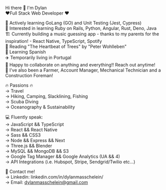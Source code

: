 Hi there 👋 I'm Dylan  
❤️‍ Full Stack Web Developer ❤️‍

🌱 Actively learning GoLang (GO) and Unit Testing (Jest, Cypress)  
📖 Interested in learning Ruby on Rails, Python, Angular, Rust, Deno, Java  
🏗️ Currently building a music guessing app - thanks to my parents for the inspiration! - React Native, TypeScript, Spotify  
📕 Reading "The Heartbeat of Trees" by "Peter Wohlleben"  
🌮 Learning Spanish  
✈️ Temporarily living in Portugal  
👯 Happy to collaborate on anything and everything!! Reach out anytime!  
📜 I've also been a Farmer, Account Manager, Mechanical Technician and a Construction Foreman!  

🔥 Passions 🔥  
-> Travel  
-> Hiking, Camping, Slacklining, Fishing    
-> Scuba Diving   
-> Oceanography & Sustainability  
        
 💻 Fluently speak:    
 -> JavaScript && TypeScript   
 -> React && React Native  
 -> Sass && CSS3    
 -> Node && Express && Next  
 -> Three.js && Blender  
 -> MySQL && MongoDB && S3  
 -> Google Tag Manager && Google Analytics (UA && 4)  
 -> API Integrations (i.e. Hubspot, Stripe, Sendgrid/Twilio etc...)  
  
 📇 Contact me!  
 -> Linkedin: linkedin.com/in/dylanmasschelein/  
 -> Email: dylanmasschelein@gmail.com  

